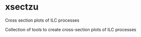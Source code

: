 # xsectzu
Cross section plots of ILC processes

Collection of tools to create cross-section plots of ILC processes

